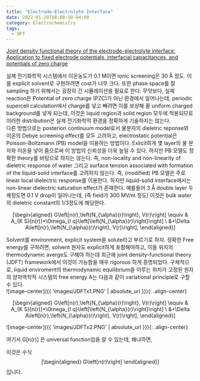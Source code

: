 ```yaml
---
title: "Electrode-Electrolyte Interface"
date: 2022-01-20T08:08:50-04:00
category: Electrochemistry
tags:
  - DFT
---
```


[Joint density functional theory of the electrode-electrolyte interface: Application to fixed electrode
potentials, interfacial capacitances, and potentials of zero charge](https://journals.aps.org/prb/abstract/10.1103/PhysRevB.86.075140)  

실제 전기화학적 시스템에서 이온농도가 0.1 M이면 ionic screening은 30 Å 정도. 이를 explicit solvent로 구현하려면 cost가 너무 크다. 또한 phase space를 잘 sampling 하기 위해서는 굉장히 긴 시뮬레이션을 필요로 한다. 무엇보다, 실제 reaction은 Potential of zero charge (PZC)가 아닌 환경에서 일어나는데, periodic supercell calculation에서 charge를 넣고 빼려면 이를 보상해 줄 uniform charged background를 넣게 되는데, 이것은 liquid region과 solid region 모두에 적용되므로 이러한 distribution은 실제 전기화학적 환경을 정확하게 기술하지는 않는다.  
다른 방법으로는 posteriori continuum model로서 물분자의 dieletric reponse와 이온의 Debye screening effect를 모두 고려하고, electrostatic potential은 Poisson-Boltzmann (PB) model을 이용하는 방법이다. Exlicit하게 몇 layer의 물 분자와 이온을 넣어 줌으로써 이 방법의 신뢰성을 더욱 높일 수 있다. 하지만 PB 모델도 정확한 theory를 바탕으로 하지는 않는다. 즉, non-locality and non-linearity of dieletric response of water 그리고 surface tension associated with formation of the liquid-solid interface를 고려하지 않는다. 즉, (modified) PB 모델은 주로 linear local dielectric response를 이용한다. 하지만 liquid-solid interface에서는 non-linear dielectric saturation effect가 존재한다. 예를들어 3 Å double layer 두께정도면 0.1 V drop이 일어나는데, (즉 field가 300 MV/m 정도) 이것은 bulk water의 dieletric constant의 1/3정도에 해당한다.  

<span class="math display">\[\begin{aligned}
G\left[n(r),\left\{N_{\alpha}(r)\right\}, V(r)\right] \equiv &amp; A_{K
S}[n(r)]+\Omega_{l q}\left[\left\{N_{\alpha}(r)\right\}\right] \\
&amp;+\Delta A\left[n(r),\left\{N_{\alpha}(r)\right\}, V(r)\right],
\end{aligned}\]</span>

Solvent를 environment, explicit system을 solute라고 부르기로 하자.
정확한 Free energy를 구하려면, solvent 원자도 explicit하게 포함해야하고, 이들 위치의 thermodynamic averge도 구해야 하는데 최근에 joint density-functional theory (JDFT) framework에서 이것이 가능함을 매우 rigorous 하게 증명되었다. 구체적으로, liquid enviroment의 thermodynamic equilibrium을 이루는 위치가 고정된 원자의 양자역학적 시스템의 free energy A는 다음과 같이 variational principle로 구할 수 있다.  
![image-center]({{ 'images/JDFTx1.PNG' | absolute_url }}){: .align-center}  


<span class="math display">\[\begin{aligned}
G\left[n(r),\left\{N_{\alpha}(r)\right\}, V(r)\right] \equiv &amp; A_{K
S}[n(r)]+\Omega_{l q}\left[\left\{N_{\alpha}(r)\right\}\right] \\
&amp;+\Delta A\left[n(r),\left\{N_{\alpha}(r)\right\}, V(r)\right],
\end{aligned}\]</span>

![image-center]({{ 'images/JDFTx2.PNG' | absolute_url }}){: .align-center}  



여기서 G[n(r)] 은 universal function임을 알 수 있는데, 왜냐하면,  

이것은 수식 <span class="math display">\[\begin{aligned} G\left[n(r)\right] \end{aligned}\]</span> 입니다.  
